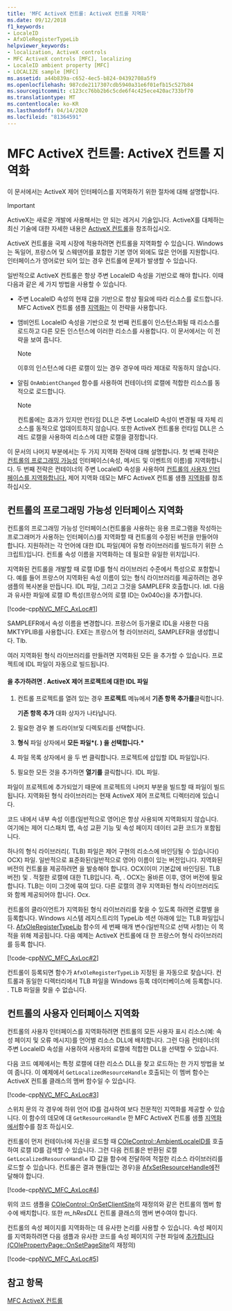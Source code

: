 ```yaml
---
title: 'MFC ActiveX 컨트롤: ActiveX 컨트롤 지역화'
ms.date: 09/12/2018
f1_keywords:
- LocaleID
- AfxOleRegisterTypeLib
helpviewer_keywords:
- localization, ActiveX controls
- MFC ActiveX controls [MFC], localizing
- LocaleID ambient property [MFC]
- LOCALIZE sample [MFC]
ms.assetid: a44b839a-c652-4ec5-b824-04392708a5f9
ms.openlocfilehash: 987cde2117307cdb5940a31e6f01efb15c527b84
ms.sourcegitcommit: c123cc76bb2b6c5cde6f4c425ece420ac733bf70
ms.translationtype: MT
ms.contentlocale: ko-KR
ms.lasthandoff: 04/14/2020
ms.locfileid: "81364591"
---
```

# <a name="mfc-activex-controls-localizing-an-activex-control"></a>MFC ActiveX 컨트롤: ActiveX 컨트롤 지역화

이 문서에서는 ActiveX 제어 인터페이스를 지역화하기 위한 절차에 대해 설명합니다.

>[!IMPORTANT]
> ActiveX는 새로운 개발에 사용해서는 안 되는 레거시 기술입니다. ActiveX를 대체하는 최신 기술에 대한 자세한 내용은 [ActiveX 컨트롤](activex-controls.md)을 참조하십시오.

ActiveX 컨트롤을 국제 시장에 적용하려면 컨트롤을 지역화할 수 있습니다. Windows는 독일어, 프랑스어 및 스웨덴어를 포함한 기본 영어 외에도 많은 언어를 지원합니다. 인터페이스가 영어로만 되어 있는 경우 컨트롤에 문제가 발생할 수 있습니다.

일반적으로 ActiveX 컨트롤은 항상 주변 LocaleID 속성을 기반으로 해야 합니다. 이때 다음과 같은 세 가지 방법을 사용할 수 있습니다.

- 주변 LocaleID 속성의 현재 값을 기반으로 항상 필요에 따라 리소스를 로드합니다. MFC ActiveX 컨트롤 샘플 [지역화는](../overview/visual-cpp-samples.md) 이 전략을 사용합니다.

- 앰비언트 LocaleID 속성을 기반으로 첫 번째 컨트롤이 인스턴스화될 때 리소스를 로드하고 다른 모든 인스턴스에 이러한 리소스를 사용합니다. 이 문서에서는 이 전략을 보여 줍니다.

    > [!NOTE]
    >  이후의 인스턴스에 다른 로캘이 있는 경우 경우에 따라 제대로 작동하지 않습니다.

- 알림 `OnAmbientChanged` 함수를 사용하여 컨테이너의 로캘에 적합한 리소스를 동적으로 로드합니다.

    > [!NOTE]
    >  컨트롤에는 효과가 있지만 런타임 DLL은 주변 LocaleID 속성이 변경될 때 자체 리소스를 동적으로 업데이트하지 않습니다. 또한 ActiveX 컨트롤용 런타임 DLL은 스레드 로캘을 사용하여 리소스에 대한 로캘을 결정합니다.

이 문서의 나머지 부분에서는 두 가지 지역화 전략에 대해 설명합니다. 첫 번째 전략은 [컨트롤의 프로그래밍 가능성](#_core_localizing_your_control.92.s_programmability_interface) 인터페이스(속성, 메서드 및 이벤트의 이름)를 지역화합니다. 두 번째 전략은 컨테이너의 주변 LocaleID 속성을 사용하여 [컨트롤의 사용자 인터페이스를 지역화합니다.](#_core_localizing_the_control.92.s_user_interface) 제어 지역화 데모는 MFC ActiveX 컨트롤 샘플 [지역화](../overview/visual-cpp-samples.md)를 참조하십시오.

## <a name="localizing-the-controls-programmability-interface"></a><a name="_core_localizing_your_control.92.s_programmability_interface"></a>컨트롤의 프로그래밍 가능성 인터페이스 지역화

컨트롤의 프로그래밍 가능성 인터페이스(컨트롤을 사용하는 응용 프로그램을 작성하는 프로그래머가 사용하는 인터페이스)를 지역화할 때 컨트롤의 수정된 버전을 만들어야 합니다. 지원하려는 각 언어에 대한 IDL 파일(제어 유형 라이브러리를 빌드하기 위한 스크립트)입니다. 컨트롤 속성 이름을 지역화하는 데 필요한 유일한 위치입니다.

지역화된 컨트롤을 개발할 때 로캘 ID를 형식 라이브러리 수준에서 특성으로 포함합니다. 예를 들어 프랑스어 지역화된 속성 이름이 있는 형식 라이브러리를 제공하려는 경우 샘플의 복사본을 만듭니다. IDL 파일, 그리고 그것을 SAMPLEFR 호출합니다. Idl. 다음과 유사한 파일에 로캘 ID 특성(프랑스어의 로캘 ID는 0x040c)을 추가합니다.

[!code-cpp[NVC_MFC_AxLoc#1](../mfc/codesnippet/cpp/mfc-activex-controls-localizing-an-activex-control_1.idl)]

SAMPLEFR에서 속성 이름을 변경합니다. 프랑스어 등가물로 IDL을 사용한 다음 MKTYPLIB를 사용합니다. EXE는 프랑스어 형 라이브러리, SAMPLEFR을 생성합니다. Tlb.

여러 지역화된 형식 라이브러리를 만들려면 지역화된 모든 을 추가할 수 있습니다. 프로젝트에 IDL 파일이 자동으로 빌드됩니다.

#### <a name="to-add-an-idl-file-to-your-activex-control-project"></a>을 추가하려면 . ActiveX 제어 프로젝트에 대한 IDL 파일

1. 컨트롤 프로젝트를 열려 있는 경우 **프로젝트** 메뉴에서 **기존 항목 추가를**클릭합니다.

   **기존 항목 추가** 대화 상자가 나타납니다.

1. 필요한 경우 볼 드라이브및 디렉토리를 선택합니다.

1. **형식** 파일 상자에서 **모든 파일\*(. ) 을 선택합니다.\***

1. 파일 목록 상자에서 을 두 번 클릭합니다. 프로젝트에 삽입할 IDL 파일입니다.

1. 필요한 모든 것을 추가하면 **열기를** 클릭합니다. IDL 파일.

파일이 프로젝트에 추가되었기 때문에 프로젝트의 나머지 부분을 빌드할 때 파일이 빌드됩니다. 지역화된 형식 라이브러리는 현재 ActiveX 제어 프로젝트 디렉터리에 있습니다.

코드 내에서 내부 속성 이름(일반적으로 영어)은 항상 사용되며 지역화되지 않습니다. 여기에는 제어 디스패치 맵, 속성 교환 기능 및 속성 페이지 데이터 교환 코드가 포함됩니다.

하나의 형식 라이브러리(. TLB) 파일은 제어 구현의 리소스에 바인딩될 수 있습니다() OCX) 파일. 일반적으로 표준화된(일반적으로 영어) 이름이 있는 버전입니다. 지역화된 버전의 컨트롤을 제공하려면 을 발송해야 합니다. OCX(이미 기본값에 바인딩된. TLB 버전) 및 . 적절한 로캘에 대한 TLB입니다. 즉, . OCX는 올바른 이후, 영어 버전에 필요합니다. TLB는 이미 그것에 묶여 있다. 다른 로캘의 경우 지역화된 형식 라이브러리도 와 함께 제공되어야 합니다. Ocx.

컨트롤의 클라이언트가 지역화된 형식 라이브러리를 찾을 수 있도록 하려면 로캘별 을 등록합니다. Windows 시스템 레지스트리의 TypeLib 섹션 아래에 있는 TLB 파일입니다. [AfxOleRegisterTypeLib](../mfc/reference/registering-ole-controls.md#afxoleregistertypelib) 함수의 세 번째 매개 변수(일반적으로 선택 사항)는 이 목적을 위해 제공됩니다. 다음 예제는 ActiveX 컨트롤에 대 한 프랑스어 형식 라이브러리를 등록 합니다.

[!code-cpp[NVC_MFC_AxLoc#2](../mfc/codesnippet/cpp/mfc-activex-controls-localizing-an-activex-control_2.cpp)]

컨트롤이 등록되면 함수가 `AfxOleRegisterTypeLib` 지정된 을 자동으로 찾습니다. 컨트롤과 동일한 디렉터리에서 TLB 파일을 Windows 등록 데이터베이스에 등록합니다. . TLB 파일을 찾을 수 없습니다.

## <a name="localizing-the-controls-user-interface"></a><a name="_core_localizing_the_control.92.s_user_interface"></a>컨트롤의 사용자 인터페이스 지역화

컨트롤의 사용자 인터페이스를 지역화하려면 컨트롤의 모든 사용자 표시 리소스(예: 속성 페이지 및 오류 메시지)를 언어별 리소스 DLL에 배치합니다. 그런 다음 컨테이너의 주변 LocaleID 속성을 사용하여 사용자의 로캘에 적합한 DLL을 선택할 수 있습니다.

다음 코드 예제에서는 특정 로캘에 대한 리소스 DLL을 찾고 로드하는 한 가지 방법을 보여 줍니다. 이 예제에서 `GetLocalizedResourceHandle` 호출되는 이 멤버 함수는 ActiveX 컨트롤 클래스의 멤버 함수일 수 있습니다.

[!code-cpp[NVC_MFC_AxLoc#3](../mfc/codesnippet/cpp/mfc-activex-controls-localizing-an-activex-control_3.cpp)]

스위치 문의 각 경우에 하위 언어 ID를 검사하여 보다 전문적인 지역화를 제공할 수 있습니다. 이 함수의 데모에 대 `GetResourceHandle` 한 MFC ActiveX 컨트롤 샘플 [지역화에서](../overview/visual-cpp-samples.md)함수를 참조 하십시오.

컨트롤이 먼저 컨테이너에 자신을 로드할 때 [COleControl::AmbientLocaleID를](../mfc/reference/colecontrol-class.md#ambientlocaleid) 호출하여 로캘 ID를 검색할 수 있습니다. 그런 다음 컨트롤은 반환된 로캘 `GetLocalizedResourceHandle` ID 값을 함수에 전달하여 적절한 리소스 라이브러리를 로드할 수 있습니다. 컨트롤은 결과 핸들(있는 경우)을 [AfxSetResourceHandle에](../mfc/reference/application-information-and-management.md#afxsetresourcehandle)전달해야 합니다.

[!code-cpp[NVC_MFC_AxLoc#4](../mfc/codesnippet/cpp/mfc-activex-controls-localizing-an-activex-control_4.cpp)]

위의 코드 샘플을 [COleControl::OnSetClientSite](../mfc/reference/colecontrol-class.md#onsetclientsite)의 재정의와 같은 컨트롤의 멤버 함수에 배치합니다. 또한 *m_hResDLL* 컨트롤 클래스의 멤버 변수여야 합니다.

컨트롤의 속성 페이지를 지역화하는 데 유사한 논리를 사용할 수 있습니다. 속성 페이지를 지역화하려면 다음 샘플과 유사한 코드를 속성 페이지의 구현 파일에 [추가합니다(COlePropertyPage::OnSetPageSite](../mfc/reference/colepropertypage-class.md#onsetpagesite)의 재정의)

[!code-cpp[NVC_MFC_AxLoc#5](../mfc/codesnippet/cpp/mfc-activex-controls-localizing-an-activex-control_5.cpp)]

## <a name="see-also"></a>참고 항목

[MFC ActiveX 컨트롤](../mfc/mfc-activex-controls.md)
